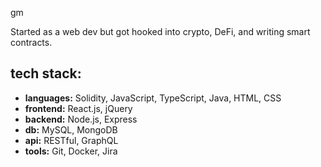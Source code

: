 gm

Started as a web dev but got hooked into crypto, DeFi, and writing smart contracts. 

## tech stack:
- **languages:** Solidity, JavaScript, TypeScript, Java, HTML, CSS
- **frontend:** React.js, jQuery
- **backend:** Node.js, Express
- **db:** MySQL, MongoDB
- **api:** RESTful, GraphQL
- **tools:** Git, Docker, Jira
